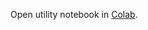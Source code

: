 Open utility notebook in [Colab](https://githubtocolab.com/pbeens/Data-Dunkers/blob/main/Data/wnba_team_stats.ipynb).